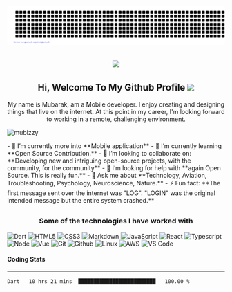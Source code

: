 ![gitartwork](gitartwork.svg)
<h2  align='center'><img src="https://media.giphy.com/media/M9gbBd9nbDrOTu1Mqx/giphy.gif" width="230"></h2>
<h2 align="center"> Hi, Welcome To My Github Profile <img src="https://media.giphy.com/media/12oufCB0MyZ1Go/giphy.gif" width="50"></h2>
<p align='center'>My name is Mubarak, am a Mobile developer. I enjoy creating and designing things that live on the internet. At this point in my career, I'm looking forward to working in a remote, challenging environment.</p>
<p align="left"> <img src="https://komarev.com/ghpvc/?username=mubizzy" alt="mubizzy" /> </p>
- 🔭 I’m currently more into **Mobile application**
- 🌱 I’m currently learning **Open Source Contribution.**
- 👯 I’m looking to collaborate on: **Developing new and intriguing open-source projects, with the community, for the community**
- 🤔 I’m looking for help with **again Open Source. This is really fun.**
- 💬 Ask me about **Technology, Aviation, Troubleshooting, Psychology, Neuroscience, Nature.**
- ⚡ Fun fact: **The first message sent over the internet was "LOG". "LOGIN" was the original intended message but the entire system crashed.**

## <h3 align='center'>Some of the technologies I have worked with</h3>

![Dart](https://img.shields.io/badge/dart-%230175C2.svg?style=for-the-badge&logo=dart&logoColor=white)
![HTML5](https://img.shields.io/badge/-HTML5-000000?style=for-the-badge&logo=HTML5)
![CSS3](https://img.shields.io/badge/-CSS3-000000?style=for-the-badge&logo=CSS3)
![Markdown](http://img.shields.io/badge/-Markdown-000000?style=for-the-badge&logo=Markdown&logoColor=magenta)
![JavaScript](https://img.shields.io/badge/-JavaScript-000000?style=for-the-badge&logo=javascript)
![React](https://img.shields.io/badge/-React-000000?style=for-the-badge&logo=react)
![Typescript](https://img.shields.io/badge/-TypeScript-000000?style=for-the-badge&logo=typescript)
![Node](https://img.shields.io/badge/-Nodejs-000000?style=for-the-badge&logo=node.js)
![Vue](https://img.shields.io/badge/-vuejs-000000?style=for-the-badge&logo=vue.js)
![Git](http://img.shields.io/badge/-Git-000000?style=for-the-badge&logo=Git)
![Github](http://img.shields.io/badge/-Github-000000?style=for-the-badge&logo=Github&logoColor=green)
![Linux](http://img.shields.io/badge/-Linux-000000?style=for-the-badge&logo=linux)
![AWS](http://img.shields.io/badge/-AWS-000000?style=for-the-badge&logo=Amazon-aws&logoColor=cyan)
![VS Code](http://img.shields.io/badge/-VS%20Code-000000?style=for-the-badge&logo=Visual-studio-code&logoColor=blue)

#### Coding Stats
---

<!--START_SECTION:waka-->

```txt
Dart   10 hrs 21 mins  █████████████████████████   100.00 %
```

<!--END_SECTION:waka-->






